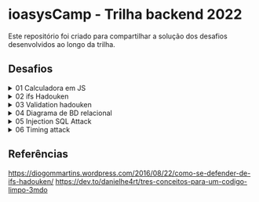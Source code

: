 # ioasysCamp - Trilha backend 2022

Este repositório foi criado para compartilhar a solução dos desafios desenvolvidos ao longo da trilha.

## Desafios

<details>
    <summary>01 Calculadora em JS</summary>
    <a href="https://github.com/thi-costa/desafios-ioasys-trilha-backend/tree/main/calculadora"><h2>Calculadora</h2></a>
    <div>
        Nesse desafio foi feito como uma calculadora executada via console com uso do node.
        <ul>
            <li>Utilizou-se o(s) pacote(s):</li>
            <ul>
                <li><b>readline</b>: para leitura de entradas do usuário via console</li>
            </ul>            
        </ul>
        <p>A calculadora feita suporta as operações de:</p>
        <ul>
            <li>soma (com uso do sinal "+")</li>
            <li>subtração (com uso do sinal "-")</li>
            <li>multiplicação (com uso do sinal "*")</li>
            <li>divisão (com uso do sinal "/")</li>
            <li>divisão inteira (com uso do sinal "//")</li>
            <li>resto da divisão (com uso do sinal "%")</li>
            <li>potenciação (com uso do sinal "**")</li>
            <li>seno, cálculo do seno unidade em radianos (com uso  da string "sin")</li>
            <li>cosseno, cálculo do cosseno unidade em radianos (com uso da string "cos")</li>
            <li>tangente, cálculo da tangente unidade em radianos (com uso da string "tan")</li>
        </ul>
        A imagem abaixo mostram o funcionamento da calculadora.</br></br>
        <img src="https://user-images.githubusercontent.com/41833533/149344072-51dec583-ce83-420a-abc2-fb32ba8edb1a.png" alt="MDN logo"/>
    </div>
</details>

<details>
    <summary>02 ifs Hadouken </summary>
    <h2>Objetivo do Desafio</h2>
    <p>
        O objetivo nesse desafio foi reduzir uma sequência de ifs aninhado, apelidados de "ifs hadouken" devido ao seu formato.<br/>
        O código original a ser simplicado é mostrado na imagem abaixo.
    </p>
    <img src="https://user-images.githubusercontent.com/41833533/149674636-fda0e24d-44d7-401d-9ee4-8954c30e73b4.png" alt="ifs hadouken" width=400px/>
    <h2>Descrição de solução</h2>
    <p>
        <ul>
            <li>Nesse desafio utilizou-se o(s) pacote(s):</li>
            <ul>
                <li><b>readline</b>: para leitura de entradas do usuário via console</li>
            </ul>            
        </ul>
        Na solução utilizada, armazenou-se os usuários em uma estrutura de Map onde as chaves são os ids dos usuários que representam um número único (o primeiro id é 0), e esse id é autoincrementado por 1 a cada criação de usuário. Foram cadastrados 2 usuários para testagem de funcionalidade do código.</br>
        A imagem abaixo mostra a parte do código que desempenhou a mesma função dos ifs hadouken.
    </p>
    <img src="https://user-images.githubusercontent.com/41833533/149858088-79a0b099-b991-494a-8d62-924ce3967653.png" width="600px">
    <h2>Outputs</h2>
    <p>O programa ao ser executado pede informações sobre o usuário de que se deseja saber sua situação cadastral.  As imagens abaixo mostram os usuários já cadastrados e a execução do código.</p>
    <img src="https://user-images.githubusercontent.com/41833533/149859028-f8d42bc4-c001-439d-9be0-cfee33d4f8f3.png" alt="Cadastro de usuários" height="400px"></br>
    <img src="https://user-images.githubusercontent.com/41833533/149862833-b3dfdbf9-b16c-4bc6-a27d-542a22fad756.png" alt="Saída hadouken" width="400px">
</details>

<details>
    <summary>03 Validation hadouken </summary>
    <h2>Objetivo do Desafio</h2>
    <p>
        O objetivo nesse desafio da aula ao vivo, foi reduzir uma sequência de ifs aninhado utilizados para validação de dados de usuário, além de utilizar uma estrutura para tratamento de erros para retornar todos os erros da validação.
    </p>
    <h2>Descrição de solução</h2>
    <p>
        Na solução utilizada, armazenou-se o usuário em uma objeto onde as chaves são os atributos do usuário.</br>
        A imagem abaixo mostra a parte do código que desempenhou a mesma função dos ifs hadouken.
    </p>
    <img src="https://user-images.githubusercontent.com/41833533/150391697-13a0b871-3701-4a55-9c74-ff681f6e4c5d.png" alt="Cadastro de usuários" height="400px">
    <h2>Outputs</h2>
    <p>O programa ao ser executado valida as informações do usuário.  As imagens abaixo mostram o usuário que se deseja validar e a execução do código de validação.</p>
    <img src="https://user-images.githubusercontent.com/41833533/150392027-fdb27851-900e-4831-a78f-89406cd9223e.png" alt="Cadastro de usuários" width="400px"></br>
    <img src="https://user-images.githubusercontent.com/41833533/150391925-fc36f3ac-e79e-4ae2-944f-b6c53ff9121a.png" width="400px">
</details>

<details>
    <summary>04 Diagrama de BD relacional</summary>
    <h2>Objetivo</h2>
    <p>
        Criar um diagrama de um banco de dados relacional, usando as boas práticas
passadas na aula, o principal objetivo desse desafio é estarem praticando os seus
conhecimentos
    </p>
    <h2>Requistos</h2>
    <ul>
        <li>Nomes de tabelas deverão ser no plural</li>
        <li>Nomes de banco, tabelas, colunas e chaves devem ser em inglês ou português, evite misturá-los</li>
        <li>Não precisa focar em um banco de dados, pense que seu diagrama deverá
apenas mostrar a organização das tabelas e seus relacionamentos</li>
    </ul>
    <h2>Descrição de Desafio</h2>
    <p>
        Você como analista de banco de dados foi chamado para estar diagramando o banco de dados de um e-commerce de uma empresa cujo o produto principal de suas vendas é vestuário (calças, blusas, bermudas, etc.), você deverá levar em consideração os seguintes pontos:
    </p>
    <p>
        <strong>Obs.:</strong> Use sua criatividade para desenhar o banco, os pontos acima são somente alguns itens que você deverá se preocupar, o restante do diagrama será por sua conta
    </p>
    <h2>Resolução</h2>
    <p>
        A solução foi feita no site dbdiagram o qual usa DBML - Database Markup Language, para desenho dos diagramas. Segue abaixo o <a href="https://dbdiagram.io/d/61ef4c307cf3fc0e7c6015d9">diagrama</a> implementado, com o código-fonte em DBML à esquerda e o diagrama à direita.
    </p>
    <img src="https://user-images.githubusercontent.com/41833533/151008767-0abe4888-d528-4b98-ae3e-94d3d1b64c9f.png" title="DB-diagram"></img>
</details>

<details>
    <summary>05 Injection SQL Attack</summary>
    <ul>
        <li> O código original, conforme imagens abaixo, permitia a possibilidade de inserir queries na url da requisição.</li>
    </ul>
    <img src="https://user-images.githubusercontent.com/41833533/152056192-95820537-07c9-4492-bf4b-f1a02f9fd403.png"/>
    <img src="https://user-images.githubusercontent.com/41833533/152056106-8be7e9f6-527c-4f41-9456-95a6e4141d57.png"/>
    <ul>
        <li> Após a correção abaixo (inserção do '$1' para indicar que só se adiciona 1 elemento à query), a ORM passou a tratar a entrada da requisição, impedindo a utilização de queries indesejadas (como seleção de múltiplos usuários, ou até mesmo inserção e deleção de usuários).
        </li>
    </ul>
    <img src="https://user-images.githubusercontent.com/41833533/152055635-dd4d0c21-8268-4731-82be-ba0b0e38af04.png">
    <img src="https://user-images.githubusercontent.com/41833533/152055511-0992d60c-afc7-4421-9f9e-79b22cd404d3.png"/>
</details>

<details>
    <summary>06 Timing attack</summary>
</details>

## Referências

https://diogommartins.wordpress.com/2016/08/22/como-se-defender-de-ifs-hadouken/
https://dev.to/danielhe4rt/tres-conceitos-para-um-codigo-limpo-3mdo
